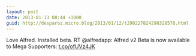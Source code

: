 ```yaml
---
layout: post
date: 2013-01-13 08:44 +1000
guid: http://desparoz.micro.blog/2013/01/12/t290227824290328578.html
---
```

Love Alfred. Installed beta. RT @alfredapp: Alfred v2 Beta is now available to Mega Supporters: [t.co/ofUVz4JK](http://t.co/ofUVz4JK)
